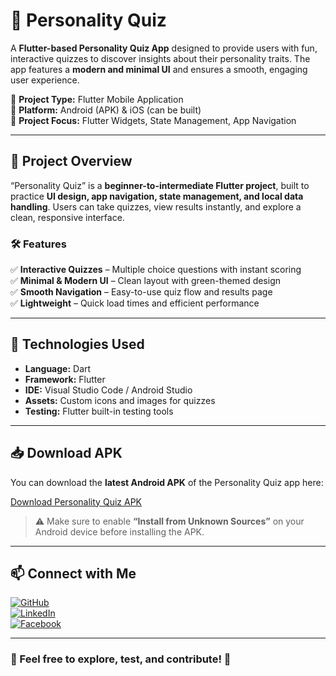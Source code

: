 # 🧠 Personality Quiz  

A **Flutter-based Personality Quiz App** designed to provide users with fun, interactive quizzes to discover insights about their personality traits. The app features a **modern and minimal UI** and ensures a smooth, engaging user experience.  

🔹 **Project Type:** Flutter Mobile Application  
🔹 **Platform:** Android (APK) & iOS (can be built)  
🔹 **Project Focus:** Flutter Widgets, State Management, App Navigation  

---

## 📌 Project Overview  
“Personality Quiz” is a **beginner-to-intermediate Flutter project**, built to practice **UI design, app navigation, state management, and local data handling**. Users can take quizzes, view results instantly, and explore a clean, responsive interface.  

### 🛠 Features  
✅ **Interactive Quizzes** – Multiple choice questions with instant scoring  
✅ **Minimal & Modern UI** – Clean layout with green-themed design  
✅ **Smooth Navigation** – Easy-to-use quiz flow and results page  
✅ **Lightweight** – Quick load times and efficient performance  

---

## 🚀 Technologies Used  
- **Language:** Dart  
- **Framework:** Flutter  
- **IDE:** Visual Studio Code / Android Studio  
- **Assets:** Custom icons and images for quizzes  
- **Testing:** Flutter built-in testing tools  

---

## 📥 Download APK  

You can download the **latest Android APK** of the Personality Quiz app here:  

[Download Personality Quiz APK](https://github.com/Abu-Taher-Siddiki-Adnan/Personality_Quiz_Flutter_App/releases/latest)  

> ⚠️ Make sure to enable **“Install from Unknown Sources”** on your Android device before installing the APK.  

---

## 📫 Connect with Me  
[![GitHub](https://img.shields.io/badge/GitHub-Profile-black?style=flat&logo=github)](https://github.com/Abu-Taher-Siddiki-Adnan)  
[![LinkedIn](https://img.shields.io/badge/LinkedIn-Connect-blue?style=flat&logo=linkedin)](https://www.linkedin.com/in/abu-taher-siddiki-adnan/)  
[![Facebook](https://img.shields.io/badge/Facebook-Profile-1877F2?style=flat&logo=facebook&logoColor=white)](https://www.facebook.com/adnan.siddik.282/)  

---

### 🎯 Feel free to explore, test, and contribute! 🚀
